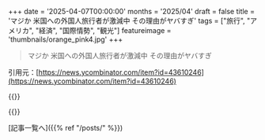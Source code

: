 +++
date = '2025-04-07T00:00:00'
months = '2025/04'
draft = false
title = 'マジか 米国への外国人旅行者が激減中 その理由がヤバすぎ'
tags = ["旅行", "アメリカ", "経済", "国際情勢", "観光"]
featureimage = 'thumbnails/orange_pink4.jpg'
+++

> マジか 米国への外国人旅行者が激減中 その理由がヤバすぎ

引用元：[https://news.ycombinator.com/item?id=43610246](https://news.ycombinator.com/item?id=43610246)

{{<matomeQuote body="もっと詳しい議論は、このAxiosの記事のスレにあるよ：<br>https://news.ycombinator.com/item?id=43610527" userName="ChrisArchitect" createdAt="2025-04-07T14:36:20" color="">}}

{{<matomeQuote body="OPがこの記事を紹介してるから、コメントはそっちに移動したよ。ありがとね！" userName="dang" createdAt="2025-04-07T16:00:40" color="">}}



[記事一覧へ]({{% ref "/posts/" %}})
